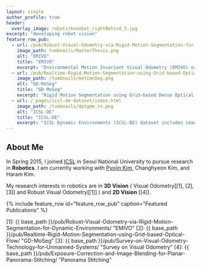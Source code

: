 ```yaml
---
layout: single
author_profile: true
header:
  overlay_image: robots/knoobot_rightBehind_S.jpg
excerpt: "developing robot vision"
feature_row_pub:
  - url: /pub/Robust-Visual-Odometry-via-Rigid-Motion-Segmentation-for-Dynamic-Environments/
    image_path: tumbnails/MasterThesis.png
    alt: "EMIVO"
    title: "EMIVO"
    excerpt: "Environmental Motion Invariant Visual Odometry (EMIVO) estimates the ego-motion with high accuracy and robustly and the motion of dynamic object separately."
  - url: /pub/Realtime-Rigid-Motion-Segmentation-using-Grid-based-Optical-Flow/
    image_path: /tumbnails/motionSeg.png
    alt: "GD-MoSeg"
    title: "GD-MoSeg"
    excerpt: "Rigid Motion Segmentation using Grid-based Dense Optical Flow (GD-MoSeg) separates objects which move independently of each other."
  - url: /_pages/icsl-de-dataset/index.html
    image_path: /tumbnails/dptgmm_tn.png
    alt: "ICSL-DE"
    title: "ICSL-DE"
    excerpt: "ICSL Dynamic Environments (ICSL-DE) dataset includes image sequences collected in dynamic environments."
---
```


## About Me

In Spring 2015, I joined [ICSL](http://icsl.snu.ac.kr/) in Seoul National University to pursue research in **Robotics**. I am currently working with [Pyojin Kim](http://pyojinkim.me/), Changhyeon Kim, and Haram Kim.

[comment]: <> (I am very grateful for the many friends, advisors and my family which support me on this journey.)
[comment]: <> (### developing artificial 3D perception)

My research interests in robotics are in **3D Vision** ( Visual Odometry[[1], [2], [3]] and Robust Visual Odometry[[1]] ) and **2D Vision** [[4]).

{% include feature_row id="feature_row_pub" caption="Featured Publications" %}

[1]: {{ base_path }}/pub/Robust-Visual-Odometry-via-Rigid-Motion-Segmentation-for-Dynamic-Environments/ "EMIVO"
[2]: {{ base_path }}/pub/Realtime-Rigid-Motion-Segmentation-using-Grid-based-Optical-Flow/ "GD-MoSeg"
[3]: {{ base_path }}/pub/Survey-on-Visual-Odometry-Technology-for-Unmanned-Systems/ "Survey on Visual Odometry"
[4]: {{ base_path }}/pub/Exposure-Correction-and-Image-Blending-for-Planar-Panorama-Stitching/ "Panorama Stitching"

